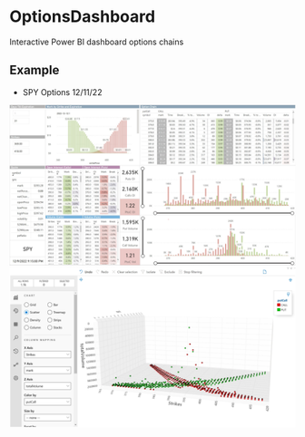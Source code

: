 # OptionsDashboard
Interactive Power BI dashboard options chains

## Example
- SPY Options 12/11/22
<img src="https://github.com/TaylorMadeData/OptionsDashboard/blob/main/Options%20Dashboard.jpg">
<img src="https://github.com/TaylorMadeData/OptionsDashboard/blob/main/Options%203d.jpg">
